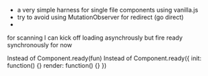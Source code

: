 
- a very simple harness for single file components using vanilla.js
- try to avoid using MutationObserver for redirect (go direct)
- 

for scanning
	I can kick off loading asynchrously
	but fire ready synchronously for now

Instead of Component.ready(fun)
Instead of Component.ready({
	init: function() {}
	render: function() {}
})
